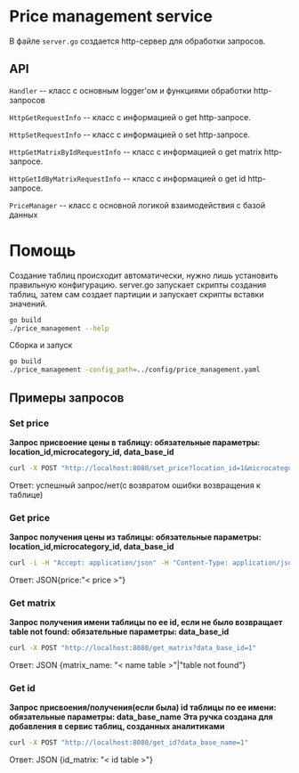 # Price management service

В файле `server.go` создается http-сервер для обработки запросов.

## API
`Handler` -- класс с основным logger'ом и функциями обработки http-запросов

`HttpGetRequestInfo` -- класс с информацией о get http-запросе.

`HttpSetRequestInfo` -- класс с информацией о set http-запросе.

`HttpGetMatrixByIdRequestInfo` -- класс с информацией о get matrix http-запросе.

`HttpGetIdByMatrixRequestInfo` -- класс с информацией о get id http-запросе.

`PriceManager` -- класс с основной логикой взаимодействия с базой данных

Помощь
=======
Создание таблиц происходит автоматически, нужно лишь установить правильную конфигурацию.
server.go запускает скрипты создания таблиц, затем сам создает партиции и запускает скрипты вставки
значений.

```bash
go build
./price_management --help
```

Сборка и запуск
```bash
go build
./price_management -config_path=../config/price_management.yaml
```

## Примеры запросов
### Set price
**Запрос присвоение цены в таблицу: обязательные параметры: location_id,microcategory_id, data_base_id**
```bash
curl -X POST "http://localhost:8080/set_price?location_id=1&microcategory_id=1&data_base_id=1&price=12.99"
```
Ответ: успешный запрос/нет(с возвратом ошибки возвращения к таблице)

### Get price
**Запрос получения цены из таблицы: обязательные параметры: location_id,microcategory_id, data_base_id**
```bash
curl -i -H "Accept: application/json" -H "Content-Type: application/json" -X GET 'http://localhost:8080/get_price?location_id=1&microcategory_id=1&data_base_id=1'
```
Ответ: JSON{price:"< price >"}

### Get matrix
**Запрос получения имени таблицы по ее id, если не было возвращает table not found: обязательные параметры: data_base_id**
```bash
curl -X POST "http://localhost:8080/get_matrix?data_base_id=1"
```
Ответ: JSON {matrix_name: "< name table >"|"table not found"}

### Get id
**Запрос присвоения/получения(если была) id таблицы по ее имени: обязательные параметры: data_base_name**
**Эта ручка создана для добавления в сервис таблиц, созданных аналитиками**
```bash
curl -X POST "http://localhost:8080/get_id?data_base_name=1"
```
Ответ: JSON {id_matrix: "< id table >"}

